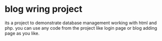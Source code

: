# blog wring project
its a  project to demonstrate database management working with html and php.
you can use any code from the project like login page or blog adding page as you like.
